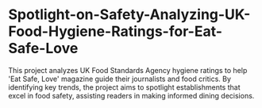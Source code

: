 # Spotlight-on-Safety-Analyzing-UK-Food-Hygiene-Ratings-for-Eat-Safe-Love
This project analyzes UK Food Standards Agency hygiene ratings to help 'Eat Safe, Love' magazine guide their journalists and food critics. By identifying key trends, the project aims to spotlight establishments that excel in food safety, assisting readers in making informed dining decisions.
